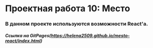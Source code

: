 # Проектная работа 10: Место


### В данном проекте используются возможности React'a.

#####      Ссылка на GitPages(https://helena2509.github.io/mesto-react/index.html)
